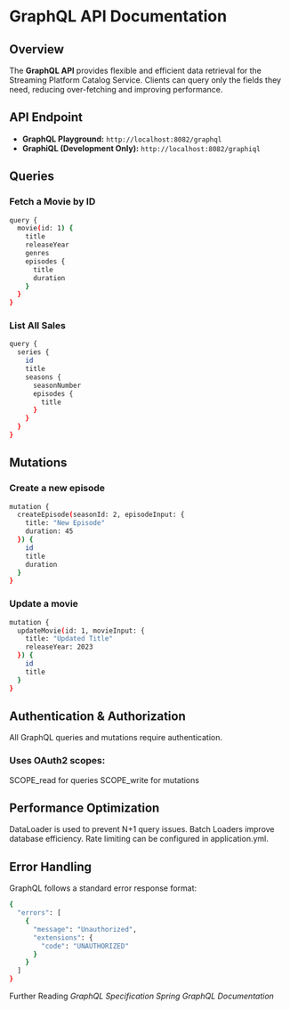 

# GraphQL API Documentation

## Overview
The **GraphQL API** provides flexible and efficient data retrieval for the Streaming Platform Catalog Service. Clients can query only the fields they need, reducing over-fetching and improving performance.

## API Endpoint
- **GraphQL Playground:** `http://localhost:8082/graphql`
- **GraphiQL (Development Only):** `http://localhost:8082/graphiql`

## Queries

### Fetch a Movie by ID
```bash
query {
  movie(id: 1) {
    title
    releaseYear
    genres
    episodes {
      title
      duration
    }
  }
}
```
### List All Sales 
```bash
query {
  series {
    id
    title
    seasons {
      seasonNumber
      episodes {
        title
      }
    }
  }
}
```

## Mutations 
### Create a new episode 
```bash
mutation {
  createEpisode(seasonId: 2, episodeInput: {
    title: "New Episode"
    duration: 45
  }) {
    id
    title
    duration
  }
}
```

### Update a movie
```bash
mutation {
  updateMovie(id: 1, movieInput: {
    title: "Updated Title"
    releaseYear: 2023
  }) {
    id
    title
  }
}
```

## Authentication & Authorization
All GraphQL queries and mutations require authentication.
### Uses OAuth2 scopes:
SCOPE_read for queries
SCOPE_write for mutations

## Performance Optimization
DataLoader is used to prevent N+1 query issues.
Batch Loaders improve database efficiency.
Rate limiting can be configured in application.yml.


## Error Handling
GraphQL follows a standard error response format:


```bash
{
  "errors": [
    {
      "message": "Unauthorized",
      "extensions": {
        "code": "UNAUTHORIZED"
      }
    }
  ]
}
```
Further Reading
*GraphQL Specification*
*Spring GraphQL Documentation*
